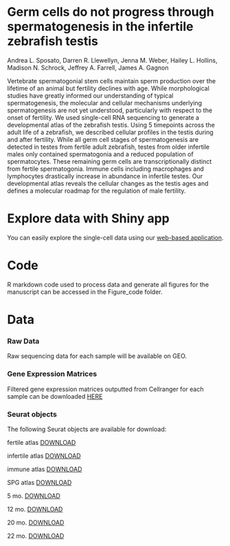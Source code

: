 # Germ cells do not progress through spermatogenesis in the infertile zebrafish testis

Andrea L. Sposato, Darren R. Llewellyn, Jenna M. Weber, Hailey L. Hollins, Madison N. Schrock, Jeffrey A. Farrell, James A. Gagnon

Vertebrate spermatogonial stem cells maintain sperm production over the lifetime of an animal but fertility declines with age. While morphological studies have greatly informed our understanding of typical spermatogenesis, the molecular and cellular mechanisms underlying spermatogenesis are not yet understood, particularly with respect to the onset of fertility. We used single-cell RNA sequencing to generate a developmental atlas of the zebrafish testis. Using 5 timepoints across the adult life of a zebrafish, we described cellular profiles in the testis during and after fertility. While all germ cell stages of spermatogenesis are detected in testes from fertile adult zebrafish, testes from older infertile males only contained spermatogonia and a reduced population of spermatocytes. These remaining germ cells are transcriptionally distinct from fertile spermatogonia. Immune cells including macrophages and lymphocytes drastically increase in abundance in infertile testes. Our developmental atlas reveals the cellular changes as the testis ages and defines a molecular roadmap for the regulation of male fertility.

# Explore data with Shiny app
You can easily explore the single-cell data using our [web-based application](https://sposato.shinyapps.io/testis_shiny_app/).

# Code
R markdown code used to process data and generate all figures for the manuscript can be accessed in the Figure_code folder.

# Data

### Raw Data 
Raw sequencing data for each sample will be available on GEO. 

### Gene Expression Matrices 
Filtered gene expression matrices outputted from Cellranger for each sample can be downloaded [HERE](https://drive.google.com/drive/folders/1s_kVKr1LUiEaN6l0ca8W5yGbNQ_ztZnr?usp=sharing)

### Seurat objects 
The following Seurat objects are available for download:

fertile atlas [DOWNLOAD](https://drive.google.com/file/d/1KvbzWOkscc0lE3NSLBGIq_Md-gsOaAwV/view?usp=sharing)

infertile atlas [DOWNLOAD](https://drive.google.com/file/d/16GpaJbt11ISfJVgVCF8RuPSx1cQLyTeI/view?usp=sharing)

immune atlas [DOWNLOAD](https://drive.google.com/file/d/1o8GzWYiibT4GlMXGKdVwyQ8nopqEdKBC/view?usp=sharing)

SPG atlas [DOWNLOAD](https://drive.google.com/file/d/1pbTDP_YvBr10vTCfojjsf3cQNAVyP34E/view?usp=sharing)


5 mo. [DOWNLOAD](https://drive.google.com/file/d/1e0gic8KAreeLGOaZBkYUGXsNafSgEoy7/view?usp=sharing)

12 mo. [DOWNLOAD](https://drive.google.com/file/d/1erMV2-xBj3gDdCFIPBSI-PNYzHmBJWyA/view?usp=sharing)

20 mo. [DOWNLOAD](https://drive.google.com/file/d/1FQYQ7sMXVFDNB1DwBsUVL_5m2M3OM6-9/view?usp=sharing)

22 mo. [DOWNLOAD](https://drive.google.com/file/d/1jF7eSRXMLsCS_5flAvNrCny437fwDmyM/view?usp=sharing)



